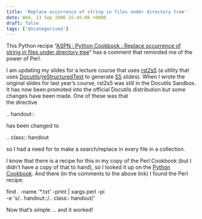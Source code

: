 ```yaml
---
title: 'Replace occurrence of string in files under directory tree'
date: Wed, 13 Sep 2006 15:45:00 +0000
draft: false
tags: ['Uncategorised']
---
```


This Python recipe “[ASPN : Python Cookbook : Replace occurrence of string in files under directory tree](http://aspn.activestate.com/ASPN/Cookbook/Python/Recipe/120991)” has a comment that reminded me of the power of Perl.

I am updating my slides for a lecture course that uses [rst2s5](http://docutils.sf.net/docs/user/slide-shows.s5.html) (a utility that uses [Docutils](http://docutils.sourceforge.net/)/[reStructuredText](http://docutils.sourceforge.net/rst.html) to generate [S5](http://meyerweb.com/eric/tools/s5/) slides). When I wrote the original slides for last year’s course, rst2s5 was still in the Docutils Sandbox. It has now been promoted into the official Docutils distribution but some changes have been made. One of these was that  
the directive

.. handout::

has been changed to

.. class:: handout

so I had a need for to make a search/replace in every file in a collection.

I know that there is a recipe for this in my copy of the Perl Cookbook (but I didn’t have a copy of that to hand), so I looked it up on the [Python Cookbook](http://aspn.activestate.com/ASPN/Cookbook/Python/). And there (in the comments to the above link) I found the Perl recipe:

find . -name '\*.txt' -print | xargs perl -pi  
\-e 's/.. handout::/.. class:: handout/'

Now that’s simple … and it worked!